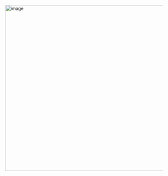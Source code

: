 <img width="898" height="529" alt="image" src="https://github.com/user-attachments/assets/1b1f0a8e-7337-4f61-86ed-baa15e76c998" />
